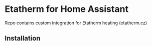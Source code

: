 # Etatherm for Home Assistant
Repo contains custom integration for Etatherm heating (etatherm.cz)

## Installation
